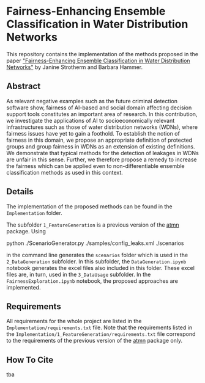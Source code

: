 # Fairness-Enhancing Ensemble Classification in Water Distribution Networks
This repository contains the implementation of the methods proposed in the paper ["Fairness-Enhancing Ensemble Classification in Water Distribution Networks"](Paper.pdf) by Janine Strotherm and Barbara Hammer.

## Abstract
As relevant negative examples such as the future criminal detection software show, fairness of AI-based and social domain affecting decision support tools constitutes an important area of research. In this contribution, we investigate the applications of AI to socioeconomically relevant infrastructures such as those of water distribution networks (WDNs), where fairness issues have yet to gain a foothold. To establish the notion of fairness in this domain, we propose an appropriate definition of protected groups and group fairness in WDNs as an extension of existing definitions. We demonstrate that typical methods for the detection of leakages in WDNs are unfair in this sense. Further, we therefore propose a remedy to increase the fairness which can be applied even to non-differentiable ensemble classification methods as used in this context.

## Details
The implementation of the proposed methods can be found in the `Implementation` folder. 

The subfolder `1_FeatureGeneration` is a previous version of the [atmn](https://github.com/HammerLabML/atmn) package. Using 

python ./ScenarioGenerator.py ./samples/config_leaks.xml ./scenarios

in the command line generates the `scenarios` folder which is used in the `2_DataGeneration` subfolder. In this subfolder, the `DataGeneration.ipynb` notebook generates the excel files also included in this folder. These excel files are, in turn, used in the `3_DataUsage` subfolder. In the `FairnessExploration.ipynb` notebook, the proposed approaches are implemented.

## Requirements
All requirements for the whole project are listed in the `Implementation/requirements.txt` file. Note that the requirements listed in the `Implementation/1_FeatureGeneration/requirements.txt` file correspond to the requirements of the previous version of the [atmn](https://github.com/HammerLabML/atmn) package only.

## How To Cite
tba